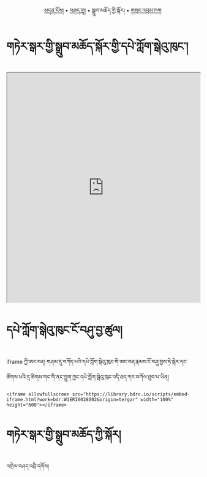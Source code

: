 <p align="center">
  <a href="https://bdrc-reader.github.io/tergar/">མདུན་ངོས།</a> •
  <a href="https://bdrc-reader.github.io/tergar/zendra">བཤད་གྲྭ།</a> • <span>སྒྲུབ་མཆོད་ཀྱི་སྐོར།</span> • <a href="https://bdrc-reader.github.io/tergar/sungbum">གསུང་འབུམ་ཁག</a>
  </p>

# གཏེར་སྒར་གྱི་སྒྲུབ་མཆོད་སྐོར་གྱི་དཔེ་ཀློག་སྒེའུ་ཁུང་།

<iframe allowfullscreen src="https://library.bdrc.io/scripts/embed-iframe.html?work=bdr:W1ERI0028002&origin=tergar" width="100%" height="600"></iframe>

<br>

# དཔེ་ཀློག་སྒེའུ་ཁུང་ངོ་བཤུ་བྱ་ཚུལ།

iframe ཀྱི་ཨང་བརྡ། གཤམ་དུ་བཀོད་པའི་དཔེ་ཀློག་སྒེའུ་ཁུང་གི་ཨང་བརྡ་རྣམས་ངོ་བཤུ་བྱས་ཏེ་སྒེར་དང་ཚོགས་པའི་དྲ་ཚིགས་གང་གི་ནང་བླུག་ཀྱང་དཔེ་ཀློག་སྒེའུ་ཁུང་འདི་ཐད་ཀར་བཀོལ་ཐུབ་པ་ཡིན།

```
<iframe allowfullscreen src="https://library.bdrc.io/scripts/embed-iframe.html?work=bdr:W1ERI0028002&origin=tergar" width="100%" height="600"></iframe>
```

# གཏེར་སྒར་གྱི་སྒྲུབ་མཆོད་ཀྱི་སྐོར།

འགྲེལ་བཤད་འབྲི་དགོས།